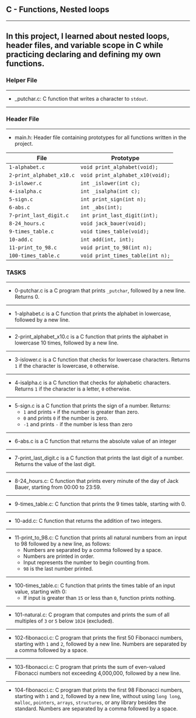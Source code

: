 ## C - Functions, Nested loops
-----------------------------------------------
In this project, I learned about nested loops, header files, and variable scope in C while practicing declaring and defining my own functions.
----------------------------------------------------------------
### Helper File
------------------------------------------------------------
* _putchar.c: C function that writes a character to ```stdout```.
-----------------------------------
### Header File
---------------------------------
* main.h: Header file containing prototypes for all functions written in the project.

|        File          		|      	  Prototype                  	|
| -------------------- 		| -----------------                    	|
| ```1-alphabet.c```    	| ```void print_alphabet(void);``` 	|
| ```2-print_alphabet_x10.c``` 	| ```void print_alphabet_x10(void);```  |
| ```3-islower.c```  		| ```int _islower(int c);```  		|
| ```4-isalpha.c```  		| ```int _isalpha(int c);```		|
| ```5-sign.c```		| ```int print_sign(int n);```		|
| ```6-abs.c```			| ```int _abs(int);```			|
| ```7-print_last_digit.c```    | ```int print_last_digit(int);```      |
| ```8-24_hours.c```            | ```void jack_bauer(void);```	  	|
| ```9-times_table.c```         | ```void times_table(void);```         |
| ```10-add.c```	        | ```int add(int, int);```		|
| ```11-print_to_98.c```        | ```void print_to_98(int n);```        |
| ```100-times_table.c```       | ```void print_times_table(int n);```  |

### TASKS
---------------------------------------------------
* 0-putchar.c is a C program that prints ```_putchar```, followed by a new line. Returns 0. 
-----------------------------------------------------
* 1-alphabet.c is a C function that prints the alphabet in lowercase, followed by a new line.
----------------------------------------------
* 2-print_alphabet_x10.c is a C function that prints the alphabet in lowercase 10 times, followed by a new line.
--------------------------------
* 3-islower.c is a C function that checks for lowercase characters. Returns ```1``` if the character is lowercase, ```0``` otherwise.
-------------------------------------------
* 4-isalpha.c is a C function that checks for alphabetic characters. Returns ```1``` if the character is a letter, ```0``` otherwise.
-----------------------------------------------
* 5-sign.c is a C function that prints the sign of a number. Returns:
	* ```1``` and prints ```+``` if the number is greater than zero.
	* ```0``` and prints ```0``` if the number is zero.
	* ```-1``` and prints ```-``` if the number is less than zero
---------------------------------------------------------
* 6-abs.c is a C function that returns the absolute value of an integer
------------------------------------------------
* 7-print_last_digit.c is a C function that prints the last digit of a number. Returns the value of the last digit.
----------------------------------------------------
* 8-24_hours.c: C function that prints every minute of the day of Jack Bauer, starting from 00:00 to 23:59.
--------------------------------------------------------------------------
* 9-times_table.c: C function that prints the 9 times table, starting with 0.
--------------------------------------------
* 10-add.c: C function that returns the addition of two integers.
--------------------------------------------------------
* 11-print_to_98.c: C function that prints all natural numbers from an input to 98 followed by a new line, as follows:
	* Numbers are separated by a comma followed by a space.
	* Numbers are printed in order.
	* Input represents the number to begin counting from.
	* ```98``` is the last number printed.
------------------------------------------------------------------
* 100-times_table.c: C function that prints the times table of an input value, starting with 0:
	* If input is greater than ```15``` or less than ```0```, function prints nothing.
------------------------------------------------------
* 101-natural.c: C program that computes and prints the sum of all multiples of ```3``` or ```5``` below ```1024``` (excluded).
-------------------------------------------------
* 102-fibonacci.c: C program that prints the first 50 Fibonacci numbers, starting with ```1``` and ```2```, followed by a new line. Numbers are separated by a comma followed by a space. 
-------------------------------------------------------------
* 103-fibonacci.c: C program that prints the sum of even-valued Fibonacci numbers not exceeding 4,000,000, followed by a new line.
-----------------------------------------------------------
* 104-fibonacci.c: C program that prints the first 98 Fibonacci numbers, starting with ```1``` and ```2```, followed by a new line, without using ```long long```, ```malloc```, ```pointers```, ```arrays```, ```structures```, or any library besides the standard. Numbers are separated by a comma followed by a space.
